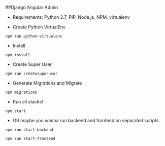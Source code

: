 ##Django Angular Admin
* Requirements: Python 2.7, PIP, Node.js, NPM, virtualenv

* Create Python VirtualEnv
```
npm run python-virtualenv
```

* Install
```
npm install
```

* Create Super User
```
npm run createsuperuser
```

* Generate Migrations and Migrate
```
npm migrations
```

* Run all stacks!
```
npm start
```
* OR maybe you wanna run backend and frontend on separated scripts.
```
npm run start-backend
```
```
npm run start-frontend
```
